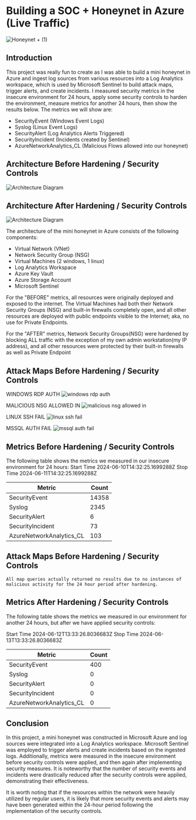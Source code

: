 # Building a SOC + Honeynet in Azure (Live Traffic)
![Honeynet + (1)](https://github.com/goddessmoon45/Azure-SOC/assets/144558304/48db73cd-7c47-4aac-a0de-915a34eafbbf)



## Introduction

This project was really fun to create as I was able to build a mini honeynet in Azure and ingest log sources from various resources into a Log Analytics workspace, which is used by Microsoft Sentinel to build attack maps, trigger alerts, and create incidents. I measured  security metrics in the insecure environment for 24 hours, apply some security controls to harden the environment, measure metrics for another 24 hours, then show the results below. The metrics we will show are:

- SecurityEvent (Windows Event Logs)
- Syslog (Linux Event Logs)
- SecurityAlert (Log Analytics Alerts Triggered)
- SecurityIncident (Incidents created by Sentinel)
- AzureNetworkAnalytics_CL (Malicious Flows allowed into our honeynet)

## Architecture Before Hardening / Security Controls
![Architecture Diagram](https://i.imgur.com/aBDwnKb.jpg)

## Architecture After Hardening / Security Controls
![Architecture Diagram](https://i.imgur.com/YQNa9Pp.jpg)

The architecture of the mini honeynet in Azure consists of the following components:

- Virtual Network (VNet)
- Network Security Group (NSG)
- Virtual Machines (2 windows, 1 linux)
- Log Analytics Workspace
- Azure Key Vault
- Azure Storage Account
- Microsoft Sentinel

For the "BEFORE" metrics, all resources were originally deployed and exposed to the internet. The Virtual Machines had both their Network Security Groups (NSG) and built-in firewalls completely open, and all other resources are deployed with public endpoints visible to the Internet; aka, no use for Private Endpoints.

For the "AFTER" metrics, Network Security Groups(NSG) were hardened by blocking ALL traffic with the exception of my own admin workstation(my IP address), and all other resources were protected by their built-in firewalls as well as Private Endpoint

## Attack Maps Before Hardening / Security Controls
WINDOWS RDP AUTH
![windows rdp auth](https://github.com/goddessmoon45/Azure-SOC/assets/144558304/d6ba9771-b783-4971-823d-74da91e2636a)

MALICIOUS NSG ALLOWED IN
![malicious nsg allowed in](https://github.com/goddessmoon45/Azure-SOC/assets/144558304/aae8aaa5-59b3-4b26-a921-50fa406aaf27)

LINUX SSH FAIL
![linux ssh fail](https://github.com/goddessmoon45/Azure-SOC/assets/144558304/d872d273-bc1c-4618-ae5e-fa7cd0491d72)

MSSQL AUTH FAIL
![mssql auth fail](https://github.com/goddessmoon45/Azure-SOC/assets/144558304/c3d56045-2338-4317-afff-712d2ba352e2)


## Metrics Before Hardening / Security Controls

The following table shows the metrics we measured in our insecure environment for 24 hours:
Start Time	2024-06-10T14:32:25.1699288Z
Stop Time	  2024-06-11T14:32:25.1699288Z

| Metric                   | Count
| ------------------------ | -----
| SecurityEvent            | 14358
| Syslog                   | 2345
| SecurityAlert            | 6
| SecurityIncident         | 73
| AzureNetworkAnalytics_CL | 103
## Attack Maps Before Hardening / Security Controls

```All map queries actually returned no results due to no instances of malicious activity for the 24 hour period after hardening.```

## Metrics After Hardening / Security Controls

The following table shows the metrics we measured in our environment for another 24 hours, but after we have applied security controls:
	
Start Time	2024-06-12T13:33:26.8036683Z
Stop Time   2024-06-13T13:33:26.8036683Z

| Metric                   | Count
| ------------------------ | -----
| SecurityEvent            | 400
| Syslog                   | 0
| SecurityAlert            | 0
| SecurityIncident         | 0
| AzureNetworkAnalytics_CL | 0

## Conclusion

In this project, a mini honeynet was constructed in Microsoft Azure and log sources were integrated into a Log Analytics workspace. Microsoft Sentinel was employed to trigger alerts and create incidents based on the ingested logs. Additionally, metrics were measured in the insecure environment before security controls were applied, and then again after implementing security measures. It is noteworthy that the number of security events and incidents were drastically reduced after the security controls were applied, demonstrating their effectiveness.

It is worth noting that if the resources within the network were heavily utilized by regular users, it is likely that more security events and alerts may have been generated within the 24-hour period following the implementation of the security controls.
